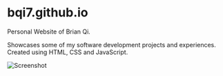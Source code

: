 # bqi7.github.io
Personal Website of Brian Qi.

Showcases some of my software development projects and experiences.
Created using HTML, CSS and JavaScript.

![Screenshot](screenshot)
